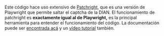 Este código hace uso extensivo de [Patchright](https://github.com/Kaliiiiiiiiii-Vinyzu/patchright), que es una versión de Playwright que permite saltar el captcha de la DIAN. El funcionamiento de patchright es **exactamente igual al de Playwright,** es la principal herramienta para entender el funcionamiento del código. La documentación puede ser [encontrada acá](https://playwright.dev/docs/intro) y un [vídeo tutorial](https://youtu.be/E4wU8y7r1Uc?si=-yDwFiAeFvM2m7WR) también. 
